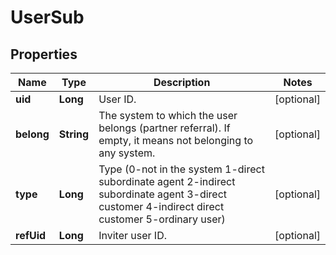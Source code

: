 
# UserSub

## Properties

Name | Type | Description | Notes
------------ | ------------- | ------------- | -------------
**uid** | **Long** | User ID. |  [optional]
**belong** | **String** | The system to which the user belongs (partner referral). If empty, it means not belonging to any system. |  [optional]
**type** | **Long** | Type (0-not in the system 1-direct subordinate agent 2-indirect subordinate agent 3-direct customer 4-indirect direct customer 5-ordinary user) |  [optional]
**refUid** | **Long** | Inviter user ID. |  [optional]

